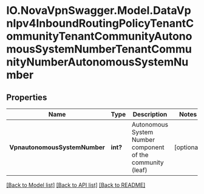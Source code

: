 # IO.NovaVpnSwagger.Model.DataVpnIpv4InboundRoutingPolicyTenantCommunityTenantCommunityAutonomousSystemNumberTenantCommunityNumberAutonomousSystemNumber
## Properties

Name | Type | Description | Notes
------------ | ------------- | ------------- | -------------
**VpnautonomousSystemNumber** | **int?** | Autonomous System Number component of the community (leaf) | [optional] 

[[Back to Model list]](../README.md#documentation-for-models) [[Back to API list]](../README.md#documentation-for-api-endpoints) [[Back to README]](../README.md)


